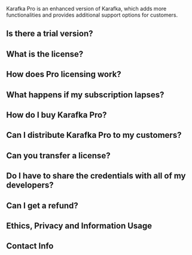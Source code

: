 Karafka Pro is an enhanced version of Karafka, which adds more functionalities and provides additional support options for customers.

## Is there a trial version?

## What is the license?

## How does Pro licensing work?

## What happens if my subscription lapses?

## How do I buy Karafka Pro?

## Can I distribute Karafka Pro to my customers?

## Can you transfer a license?

## Do I have to share the credentials with all of my developers?

## Can I get a refund?

## Ethics, Privacy and Information Usage

## Contact Info
